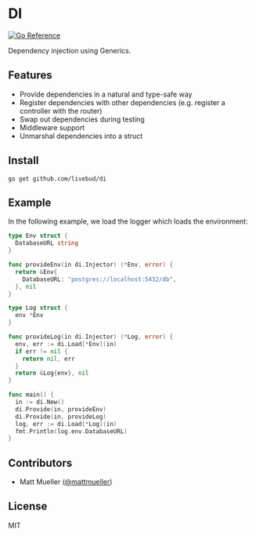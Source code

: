 # DI

[![Go Reference](https://pkg.go.dev/badge/github.com/livebud/di.svg)](https://pkg.go.dev/github.com/livebud/di)

Dependency injection using Generics.

## Features

- Provide dependencies in a natural and type-safe way
- Register dependencies with other dependencies (e.g. register a controller with the router)
- Swap out dependencies during testing
- Middleware support
- Unmarshal dependencies into a struct

## Install

```
go get github.com/livebud/di
```

## Example

In the following example, we load the logger which loads the environment:

```go
type Env struct {
  DatabaseURL string
}

func provideEnv(in di.Injector) (*Env, error) {
  return &Env{
    DatabaseURL: "postgres://localhost:5432/db",
  }, nil
}

type Log struct {
  env *Env
}

func provideLog(in di.Injector) (*Log, error) {
  env, err := di.Load[*Env](in)
  if err != nil {
    return nil, err
  }
  return &Log{env}, nil
}

func main() {
  in := di.New()
  di.Provide(in, provideEnv)
  di.Provide(in, provideLog)
  log, err := di.Load[*Log](in)
  fmt.Println(log.env.DatabaseURL)
}
```

## Contributors

- Matt Mueller ([@mattmueller](https://twitter.com/mattmueller))

## License

MIT
